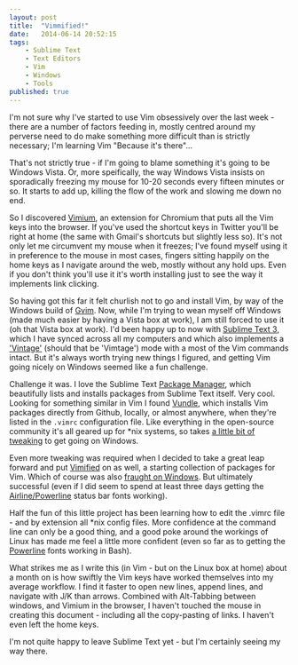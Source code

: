 ```yaml
---
layout: post
title:  "Vimmified!"
date:   2014-06-14 20:52:15
tags:
    - Sublime Text
    - Text Editors
    - Vim
    - Windows
    - Tools
published: true
---
```


I'm not sure why I've started to use Vim obsessively over the last week - there
are a number of factors feeding in, mostly centred around my perverse need to do
make something more difficult than is strictly necessary; I'm learning Vim
"Because it's there"...

That's not strictly true - if I'm going to blame something it's going to be
Windows Vista. Or, more speifically, the way Windows Vista insists on
sporadically freezing my mouse for 10-20 seconds every fifteen minutes or so.
It starts to add up, killing the flow of the work and slowing me down no end.

So I discovered [Vimium][Vimium], an extension for Chromium that puts all the
Vim keys into the browser. If you've used the shortcut keys in Twitter you'll be
right at home (the same with Gmail's shortcuts but slightly less so). It's not
only let me circumvent my mouse when it freezes; I've found myself using it in
preference to the mouse in most cases, fingers sitting happily on the home keys
as I navigate around the web, mostly without any hold ups. Even if you don't
think you'll use it it's worth installing just to see the way it implements link
clicking.

So having got this far it felt churlish not to go and install Vim, by way of the
Windows build of [Gvim][Gvim]. Now, while I'm trying to wean myself off Windows
(made much easier by having a Vista box at work), I am still forced to use it
(oh that Vista box at work). I'd been happy up to now with [Sublime Text
3][ST3], which I have synced across all my computers and which also implements
a ['Vintage'][ST3Vim] (should that be 'Vimtage') mode with a most of the Vim
commands intact. But it's always worth trying new things I figured, and getting
Vim going nicely on Windows seemed like a fun challenge.

Challenge it was. I love the Sublime Text [Package Manager][STPM], which
beautifully lists and installs packages from Sublime Text itself. Very cool.
Looking for something similar in Vim I found [Vundle][Vundle], which installs
Vim packages directly from Github, locally, or almost anywhere, when they're
listed in the `.vimrc` configuration file. Like everything in the open-source
community it's all geared up for \*nix systems, so takes [a little bit of
tweaking][VundleWin] to get going on Windows.

Even more tweaking was required when I decided to take a great leap forward and
put [Vimified][Vimified] on as well, a starting collection of packages for Vim.
Which of course was also [fraught on Windows][VimifiedWin]. But ultimately
successful (even if I did seem to spend at least three days getting the
[Airline/Powerline][Airline] status bar fonts working).

Half the fun of this little project has been learning how to edit the .vimrc
file - and by extension all \*nix config files. More confidence at the command
line can only be a good thing, and a good poke around the workings of Linux has
made me feel a little more confident (even so far as to getting the
[Powerline][Powerline] fonts working in Bash).

What strikes me as I write this (in Vim - but on the Linux box at home) about
a month on is how swiftly the Vim keys have worked themselves into my average
workflow. I find it faster to open new lines, append lines, and navigate with
J/K than arrows.  Combined with Alt-Tabbing between windows, and Vimium in the
browser, I haven't touched the mouse in creating this document - including all
the copy-pasting of links. I haven't even left the home keys.

I'm not quite happy to leave Sublime Text yet - but I'm certainly seeing my way there.

[STPM]: https://sublime.wbond.net/
[Gvim]: http://www.vim.org/download.php
[ST3]: http://www.sublimetext.com/3
[ST3Vim]: http://www.sublimetext.com/docs/3/vintage.html
[VundleWin]: https://github.com/gmarik/Vundle.vim/wiki/Vundle-for-Windows
[Vundle]: https://github.com/gmarik/Vundle.vim/wiki/Vundle-for-Windows
[Vimified]: https://github.com/zaiste/vimified
[VimifiedWin]: http://kaszkowiak.eu/windows-vimified/
[Vimium]: https://chrome.google.com/webstore/detail/vimium/dbepggeogbaibhgnhhndojpepiihcmeb?hl=en
[Airline]: https://github.com/bling/vim-airline
[Powerline]: https://github.com/Lokaltog/powerline
